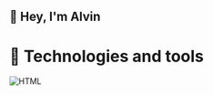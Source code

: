 ## 👋 Hey, I'm Alvin 

# 🔧 Technologies and tools
![HTML](https://raw.githubusercontent.com/marwin1991/profile-technology-icons/refs/heads/main/icons/html.png)
<!--
**Khrononian/Khrononian** is a ✨ _special_ ✨ repository because its `README.md` (this file) appears on your GitHub profile.

Here are some ideas to get you started:

- 🔭 I’m currently working on ...
- 🌱 I’m currently learning ...
- 👯 I’m looking to collaborate on ...
- 🤔 I’m looking for help with ...
- 💬 Ask me about ...
- 📫 How to reach me: ...
- 😄 Pronouns: ...
- ⚡ Fun fact: ...
-->
